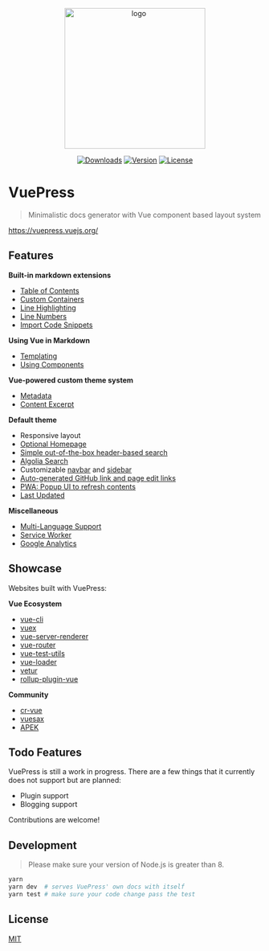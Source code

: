<p align="center">
  <a href="https://vuepress.vuejs.org/" target="_blank">
    <img width="280" src="https://raw.githubusercontent.com/vuejs/vuepress/master/docs/.vuepress/public/hero.png" alt="logo">
  </a>
</p>

<p align="center">
  <a href="https://npmcharts.com/compare/vuepress?minimal=true"><img src="https://img.shields.io/npm/dm/vuepress.svg" alt="Downloads"></a>
  <a href="https://www.npmjs.com/package/vuepress"><img src="https://img.shields.io/npm/v/vuepress.svg" alt="Version"></a>
  <a href="https://www.npmjs.com/package/vuepress"><img src="https://img.shields.io/npm/l/vuepress.svg" alt="License"></a>
</p>

# VuePress

> Minimalistic docs generator with Vue component based layout system

https://vuepress.vuejs.org/

## Features

**Built-in markdown extensions**

* [Table of Contents](https://vuepress.vuejs.org/guide/markdown.html#table-of-contents)
* [Custom Containers](https://vuepress.vuejs.org/guide/markdown.html#custom-containers)
* [Line Highlighting](https://vuepress.vuejs.org/guide/markdown.html#line-highlighting-in-code-blocks)
* [Line Numbers](https://vuepress.vuejs.org/guide/markdown.html#line-numbers)
* [Import Code Snippets](https://vuepress.vuejs.org/guide/markdown.html#import-code-snippets)

**Using Vue in Markdown**

* [Templating](https://vuepress.vuejs.org/guide/using-vue.html#templating)
* [Using Components](https://vuepress.vuejs.org/guide/using-vue.html#using-components)

**Vue-powered custom theme system**

* [Metadata](https://vuepress.vuejs.org/guide/custom-themes.html#site-and-page-metadata)
* [Content Excerpt](https://vuepress.vuejs.org/guide/custom-themes.html#content-excerpt)

**Default theme**

* Responsive layout
* [Optional Homepage](https://vuepress.vuejs.org/default-theme-config/#homepage)
* [Simple out-of-the-box header-based search](https://vuepress.vuejs.org/default-theme-config/#built-in-search)
* [Algolia Search](https://vuepress.vuejs.org/default-theme-config/#algolia-search)
* Customizable [navbar](https://vuepress.vuejs.org/default-theme-config/#navbar) and [sidebar](https://vuepress.vuejs.org/default-theme-config/#sidebar)
* [Auto-generated GitHub link and page edit links](https://vuepress.vuejs.org/default-theme-config/#git-repo-and-edit-links)
* [PWA: Popup UI to refresh contents](https://vuepress.vuejs.org/default-theme-config/#popup-ui-to-refresh-contents)
* [Last Updated](https://vuepress.vuejs.org/default-theme-config/#last-updated)

**Miscellaneous**

* [Multi-Language Support](https://vuepress.vuejs.org/guide/i18n.html)
* [Service Worker](https://vuepress.vuejs.org/config/#serviceworker)
* [Google Analytics](https://vuepress.vuejs.org/config/#ga)

## Showcase

Websites built with VuePress:

**Vue Ecosystem**

* [vue-cli](https://cli.vuejs.org/)
* [vuex](https://vuex.vuejs.org/)
* [vue-server-renderer](https://ssr.vuejs.org/)
* [vue-router](https://router.vuejs.org/)
* [vue-test-utils](https://vue-test-utils.vuejs.org/)
* [vue-loader](https://vue-loader.vuejs.org/)
* [vetur](https://vuejs.github.io/vetur/)
* [rollup-plugin-vue](https://rollup-plugin-vue.vuejs.org/)

**Community**

* [cr-vue](https://cr-vue.mio3io.com/)
* [vuesax](https://lusaxweb.github.io/vuesax/)
* [APEK](https://apek.or.id/)

## Todo Features

VuePress is still a work in progress. There are a few things that it currently does not support but are planned:

- Plugin support
- Blogging support

Contributions are welcome!

## Development

> Please make sure your version of Node.js is greater than 8.

``` bash
yarn
yarn dev  # serves VuePress' own docs with itself
yarn test # make sure your code change pass the test
```

## License

[MIT](https://github.com/vuejs/vuepress/blob/master/LICENSE)
